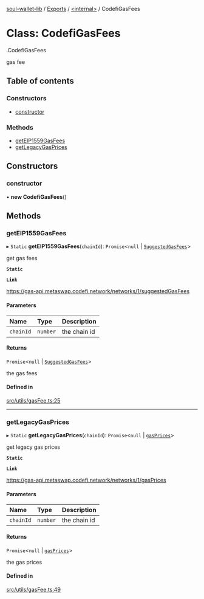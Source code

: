 [soul-wallet-lib](../README.md) / [Exports](../modules.md) / [<internal\>](../modules/internal_.md) / CodefiGasFees

# Class: CodefiGasFees

[<internal>](../modules/internal_.md).CodefiGasFees

gas fee

## Table of contents

### Constructors

- [constructor](internal_.CodefiGasFees.md#constructor)

### Methods

- [getEIP1559GasFees](internal_.CodefiGasFees.md#geteip1559gasfees)
- [getLegacyGasPrices](internal_.CodefiGasFees.md#getlegacygasprices)

## Constructors

### constructor

• **new CodefiGasFees**()

## Methods

### getEIP1559GasFees

▸ `Static` **getEIP1559GasFees**(`chainId`): `Promise`<``null`` \| [`SuggestedGasFees`](../interfaces/internal_.SuggestedGasFees.md)\>

get gas fees

**`Static`**

**`Link`**

https://gas-api.metaswap.codefi.network/networks/1/suggestedGasFees

#### Parameters

| Name | Type | Description |
| :------ | :------ | :------ |
| `chainId` | `number` | the chain id |

#### Returns

`Promise`<``null`` \| [`SuggestedGasFees`](../interfaces/internal_.SuggestedGasFees.md)\>

the gas fees

#### Defined in

[src/utils/gasFee.ts:25](https://github.com/proofofsoulprotocol/soulwalletlib/blob/93d2029/src/utils/gasFee.ts#L25)

___

### getLegacyGasPrices

▸ `Static` **getLegacyGasPrices**(`chainId`): `Promise`<``null`` \| [`gasPrices`](../interfaces/internal_.gasPrices.md)\>

get legacy gas prices

**`Static`**

**`Link`**

https://gas-api.metaswap.codefi.network/networks/1/gasPrices

#### Parameters

| Name | Type | Description |
| :------ | :------ | :------ |
| `chainId` | `number` | the chain id |

#### Returns

`Promise`<``null`` \| [`gasPrices`](../interfaces/internal_.gasPrices.md)\>

the gas prices

#### Defined in

[src/utils/gasFee.ts:49](https://github.com/proofofsoulprotocol/soulwalletlib/blob/93d2029/src/utils/gasFee.ts#L49)
